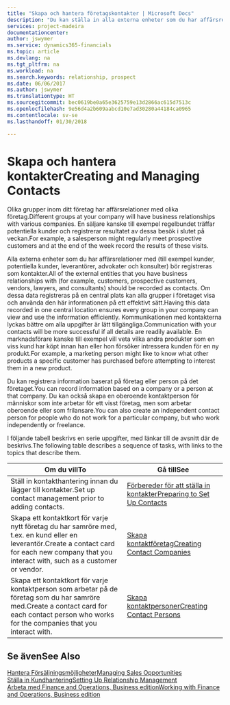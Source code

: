 ```yaml
---
title: "Skapa och hantera företagskontakter | Microsoft Docs"
description: "Du kan ställa in alla externa enheter som du har affärsrelationer med (till exempel potentiella kunder, leverantörer och konsulter) för kontakter."
services: project-madeira
documentationcenter: 
author: jswymer
ms.service: dynamics365-financials
ms.topic: article
ms.devlang: na
ms.tgt_pltfrm: na
ms.workload: na
ms.search.keywords: relationship, prospect
ms.date: 06/06/2017
ms.author: jswymer
ms.translationtype: HT
ms.sourcegitcommit: bec0619be0a65e3625759e13d2866ac615d7513c
ms.openlocfilehash: 9e56d4a2b609aabcd10e7ad30280a44184ca0965
ms.contentlocale: sv-se
ms.lasthandoff: 01/30/2018

---
```

# <a name="creating-and-managing-contacts"></a><span data-ttu-id="4124c-103">Skapa och hantera kontakter</span><span class="sxs-lookup"><span data-stu-id="4124c-103">Creating and Managing Contacts</span></span>
<span data-ttu-id="4124c-104">Olika grupper inom ditt företag har affärsrelationer med olika företag.</span><span class="sxs-lookup"><span data-stu-id="4124c-104">Different groups at your company will have business relationships with various companies.</span></span> <span data-ttu-id="4124c-105">En säljare kanske till exempel regelbundet träffar potentiella kunder och registrerar resultatet av dessa besök i slutet på veckan.</span><span class="sxs-lookup"><span data-stu-id="4124c-105">For example, a salesperson might regularly meet prospective customers and at the end of the week record the results of these visits.</span></span>

<span data-ttu-id="4124c-106">Alla externa enheter som du har affärsrelationer med (till exempel kunder, potentiella kunder, leverantörer, advokater och konsulter) bör registreras som kontakter.</span><span class="sxs-lookup"><span data-stu-id="4124c-106">All of the external entities that you have business relationships with (for example, customers, prospective customers, vendors, lawyers, and consultants) should be recorded as contacts.</span></span> <span data-ttu-id="4124c-107">Om dessa data registreras på en central plats kan alla grupper i företaget visa och använda den här informationen på ett effektivt sätt.</span><span class="sxs-lookup"><span data-stu-id="4124c-107">Having this data recorded in one central location ensures every group in your company can view and use the information efficiently.</span></span> <span data-ttu-id="4124c-108">Kommunikationen med kontakterna lyckas bättre om alla uppgifter är lätt tillgängliga.</span><span class="sxs-lookup"><span data-stu-id="4124c-108">Communication with your contacts will be more successful if all details are readily available.</span></span> <span data-ttu-id="4124c-109">En marknadsförare kanske till exempel vill veta vilka andra produkter som en viss kund har köpt innan han eller hon försöker intressera kunden för en ny produkt.</span><span class="sxs-lookup"><span data-stu-id="4124c-109">For example, a marketing person might like to know what other products a specific customer has purchased before attempting to interest them in a new product.</span></span>

<span data-ttu-id="4124c-110">Du kan registrera information baserat på företag eller person på det företaget.</span><span class="sxs-lookup"><span data-stu-id="4124c-110">You can record information based on a company or a person at that company.</span></span> <span data-ttu-id="4124c-111">Du kan också skapa en oberoende kontaktperson för människor som inte arbetar för ett visst företag, men som arbetar oberoende eller som frilansare.</span><span class="sxs-lookup"><span data-stu-id="4124c-111">You can also create an independent contact person for people who do not work for a particular company, but who work independently or freelance.</span></span>

<span data-ttu-id="4124c-112">I följande tabell beskrivs en serie uppgifter, med länkar till de avsnitt där de beskrivs.</span><span class="sxs-lookup"><span data-stu-id="4124c-112">The following table describes a sequence of tasks, with links to the topics that describe them.</span></span>

| <span data-ttu-id="4124c-113">Om du vill</span><span class="sxs-lookup"><span data-stu-id="4124c-113">To</span></span> | <span data-ttu-id="4124c-114">Gå till</span><span class="sxs-lookup"><span data-stu-id="4124c-114">See</span></span> |
| --- | --- |
| <span data-ttu-id="4124c-115">Ställ in kontakthantering innan du lägger till kontakter.</span><span class="sxs-lookup"><span data-stu-id="4124c-115">Set up contact management prior to adding contacts.</span></span> |[<span data-ttu-id="4124c-116">Förbereder för att ställa in kontakter</span><span class="sxs-lookup"><span data-stu-id="4124c-116">Preparing to Set Up Contacts</span></span>](marketing-setup-contacts.md) |
| <span data-ttu-id="4124c-117">Skapa ett kontaktkort för varje nytt företag du har samröre med, t.ex. en kund eller en leverantör.</span><span class="sxs-lookup"><span data-stu-id="4124c-117">Create a contact card for each new company that you interact with, such as a customer or vendor.</span></span> |[<span data-ttu-id="4124c-118">Skapa kontaktföretag</span><span class="sxs-lookup"><span data-stu-id="4124c-118">Creating Contact Companies</span></span>](marketing-create-contact-companies.md) |
| <span data-ttu-id="4124c-119">Skapa ett kontaktkort för varje kontaktperson som arbetar på de företag som du har samröre med.</span><span class="sxs-lookup"><span data-stu-id="4124c-119">Create a contact card for each contact person who works for the companies that you interact with.</span></span> |[<span data-ttu-id="4124c-120">Skapa kontaktpersoner</span><span class="sxs-lookup"><span data-stu-id="4124c-120">Creating Contact Persons</span></span>](marketing-create-contact-persons.md) |

## <a name="see-also"></a><span data-ttu-id="4124c-121">Se även</span><span class="sxs-lookup"><span data-stu-id="4124c-121">See Also</span></span>
[<span data-ttu-id="4124c-122">Hantera Försäljningsmöjligheter</span><span class="sxs-lookup"><span data-stu-id="4124c-122">Managing Sales Opportunities</span></span>](marketing-manage-sales-opportunities.md)  
[<span data-ttu-id="4124c-123">Ställa in Kundhantering</span><span class="sxs-lookup"><span data-stu-id="4124c-123">Setting Up Relationship Management</span></span>](marketing-setup-marketing.md)  
[<span data-ttu-id="4124c-124">Arbeta med Finance and Operations, Business edition</span><span class="sxs-lookup"><span data-stu-id="4124c-124">Working with Finance and Operations, Business edition</span></span>](ui-work-product.md)  

